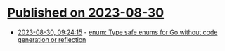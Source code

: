 # [Published on 2023-08-30](index.md)

* [2023-08-30, 09:24:15](https://lobste.rs/s/wzkz5m/enum_type_safe_enums_for_go_without_code) - [enum: Type safe enums for Go without code generation or reflection](https://github.com/orsinium-labs/enum)
